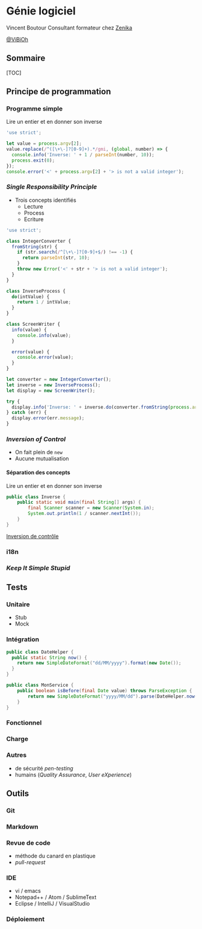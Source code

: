 # Génie logiciel

Vincent Boutour
Consultant formateur chez [Zenika](http://www.zenika.com)

[@ViBiOh](https://twitter.com/ViBiOh)

## Sommaire

[TOC]

## Principe de programmation

### Programme simple

Lire un entier et en donner son inverse

```javascript
'use strict';

let value = process.argv[2];
value.replace(/^([\+\-]?[0-9]+).*/gmi, (global, number) => {
  console.info('Inverse: ' + 1 / parseInt(number, 10));
  process.exit(0);
});
console.error('<' + process.argv[2] + '> is not a valid integer');
```

### *Single Responsibility Principle*

* Trois concepts identifiés
    - Lecture
    - Process
    - Ecriture

```javascript
'use strict';

class IntegerConverter {
  fromString(str) {
    if (str.search(/^[\+\-]?[0-9]+$/) !== -1) {
      return parseInt(str, 10);
    }
    throw new Error('<' + str + '> is not a valid integer');
  }
}

class InverseProcess {
  do(intValue) {
    return 1 / intValue;
  }
}

class ScreenWriter {
  info(value) {
    console.info(value);
  }

  error(value) {
    console.error(value);
  }
}

let converter = new IntegerConverter();
let inverse = new InverseProcess();
let display = new ScreenWriter();

try {
  display.info('Inverse: ' + inverse.do(converter.fromString(process.argv[2])));
} catch (err) {
  display.error(err.message);
}
```

### *Inversion of Control*

* On fait plein de `new`
* Aucune mutualisation

#### Séparation des concepts

Lire un entier et en donner son inverse

```java
public class Inverse {
    public static void main(final String[] args) {
        final Scanner scanner = new Scanner(System.in);
        System.out.println(1 / scanner.nextInt());
    }
}
```

[Inversion de contrôle](https://blog.imirhil.fr/linversion-de-controle-cest-bon-mangez-en.html)

### i18n

### *Keep It Simple Stupid*

## Tests

### Unitaire

* Stub
* Mock

### Intégration

```java
public class DateHelper {
  public static String now() {
    return new SimpleDateFormat("dd/MM/yyyy").format(new Date());
  }
}

public class MonService {
    public boolean isBefore(final Date value) throws ParseException {
        return new SimpleDateFormat("yyyy/MM/dd").parse(DateHelper.now()).before(value); // Mostly true
    }
}
```

### Fonctionnel

### Charge

### Autres

* de sécurité *pen-testing*
* humains (*Quality Assurance*, *User eXperience*)

## Outils

### Git

### Markdown

### Revue de code

* méthode du canard en plastique
* *pull-request*

### IDE

* vi / emacs
* Notepad++ / Atom / SublimeText
* Eclipse / IntelliJ / VisualStudio

### Déploiement
